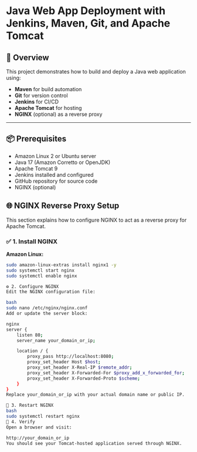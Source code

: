 # Java Web App Deployment with Jenkins, Maven, Git, and Apache Tomcat

## 🚀 Overview
This project demonstrates how to build and deploy a Java web application using:
- **Maven** for build automation
- **Git** for version control
- **Jenkins** for CI/CD
- **Apache Tomcat** for hosting
- **NGINX** (optional) as a reverse proxy

---

## 📦 Prerequisites

- Amazon Linux 2 or Ubuntu server
- Java 17 (Amazon Corretto or OpenJDK)
- Apache Tomcat 9
- Jenkins installed and configured
- GitHub repository for source code
- NGINX (optional)
## 🌐 NGINX Reverse Proxy Setup

This section explains how to configure NGINX to act as a reverse proxy for Apache Tomcat.

### ✅ 1. Install NGINX

**Amazon Linux:**
```bash
sudo amazon-linux-extras install nginx1 -y
sudo systemctl start nginx
sudo systemctl enable nginx

⚙️ 2. Configure NGINX
Edit the NGINX configuration file:

bash
sudo nano /etc/nginx/nginx.conf
Add or update the server block:

nginx
server {
    listen 80;
    server_name your_domain_or_ip;

    location / {
        proxy_pass http://localhost:8080;
        proxy_set_header Host $host;
        proxy_set_header X-Real-IP $remote_addr;
        proxy_set_header X-Forwarded-For $proxy_add_x_forwarded_for;
        proxy_set_header X-Forwarded-Proto $scheme;
    }
}
Replace your_domain_or_ip with your actual domain name or public IP.

🔄 3. Restart NGINX
bash
sudo systemctl restart nginx
🧪 4. Verify
Open a browser and visit:

http://your_domain_or_ip
You should see your Tomcat-hosted application served through NGINX.
